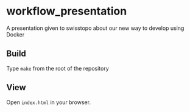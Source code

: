 # workflow_presentation
A presentation given to swisstopo about our new way to develop using Docker

## Build

Type `make` from the root of the repository

## View

Open `index.html` in your browser.
